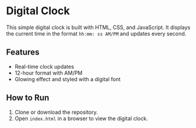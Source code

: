 # Digital Clock

This simple digital clock is built with HTML, CSS, and JavaScript. It displays the current time in the format `hh:mm: ss AM/PM` and updates every second.

## Features
- Real-time clock updates
- 12-hour format with AM/PM
- Glowing effect and styled with a digital font

## How to Run
1. Clone or download the repository.
2. Open `index.html` in a browser to view the digital clock.
